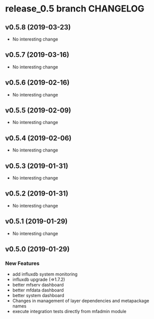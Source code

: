 # release_0.5 branch CHANGELOG



## v0.5.8 (2019-03-23)

- No interesting change


## v0.5.7 (2019-03-16)

- No interesting change


## v0.5.6 (2019-02-16)

- No interesting change


## v0.5.5 (2019-02-09)

- No interesting change


## v0.5.4 (2019-02-06)

- No interesting change


## v0.5.3 (2019-01-31)

- No interesting change


## v0.5.2 (2019-01-31)

- No interesting change


## v0.5.1 (2019-01-29)

- No interesting change


## v0.5.0 (2019-01-29)

### New Features
- add influxdb system monitoring
- influxdb upgrade (=>1.7.2)
- better mfserv dashboard
- better mfdata dashboard
- better system dashboard
- Changes in management of layer dependencies and metapackage names
- execute integration tests directly from mfadmin module






